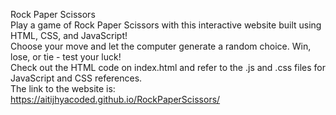 Rock Paper Scissors<br />Play a game of Rock Paper Scissors with this interactive website built using HTML, CSS, and JavaScript! <br />Choose your move and let the computer generate a random choice. Win, lose, or tie - test your luck! <br />Check out the HTML code on index.html and refer to the .js and .css files for JavaScript and CSS references.<br />The link to the website is: https://aitijhyacoded.github.io/RockPaperScissors/
